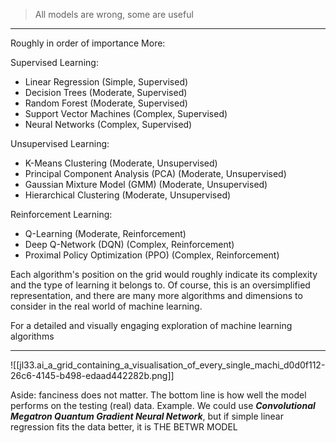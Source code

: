 > All models are wrong, some are useful 

---

Roughly in order of importance
More: 

Supervised Learning:
- Linear Regression (Simple, Supervised)
- Decision Trees (Moderate, Supervised)
- Random Forest (Moderate, Supervised)
- Support Vector Machines (Complex, Supervised)
- Neural Networks (Complex, Supervised)

Unsupervised Learning:
- K-Means Clustering (Moderate, Unsupervised)
- Principal Component Analysis (PCA) (Moderate, Unsupervised)
- Gaussian Mixture Model (GMM) (Moderate, Unsupervised)
- Hierarchical Clustering (Moderate, Unsupervised)

Reinforcement Learning:
- Q-Learning (Moderate, Reinforcement)
- Deep Q-Network (DQN) (Complex, Reinforcement)
- Proximal Policy Optimization (PPO) (Complex, Reinforcement)

Each algorithm's position on the grid would roughly indicate its complexity and the type of learning it belongs to. Of course, this is an oversimplified representation, and there are many more algorithms and dimensions to consider in the real world of machine learning.

For a detailed and visually engaging exploration of machine learning algorithms

---

![[jl33.ai_a_grid_containing_a_visualisation_of_every_single_machi_d0d0f112-26c6-4145-b498-edaad442282b.png]]

Aside: fanciness does not matter. The bottom line is how well the model performs on the testing (real) data. Example. We could use ***Convolutional Megatron Quantum Gradient Neural Network***, but if simple linear regression fits the data better, it is THE BETWR MODEL